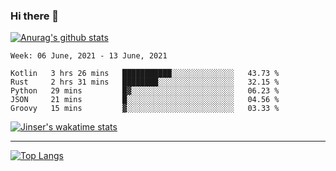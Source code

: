 ### Hi there 👋

[![Anurag's github stats](https://github-readme-stats.vercel.app/api?username=jinserrr&show_icons=true)](https://github.com/anuraghazra/github-readme-stats)


<!--START_SECTION:waka-->
```text
Week: 06 June, 2021 - 13 June, 2021

Kotlin   3 hrs 26 mins   ███████████░░░░░░░░░░░░░░   43.73 % 
Rust     2 hrs 31 mins   ████████░░░░░░░░░░░░░░░░░   32.15 % 
Python   29 mins         █▓░░░░░░░░░░░░░░░░░░░░░░░   06.23 % 
JSON     21 mins         █░░░░░░░░░░░░░░░░░░░░░░░░   04.56 % 
Groovy   15 mins         ▓░░░░░░░░░░░░░░░░░░░░░░░░   03.33 % 
```
<!--END_SECTION:waka-->

[![Jinser's wakatime stats](https://github-readme-stats.vercel.app/api/wakatime?username=jinser)](https://github.com/anuraghazra/github-readme-stats)

***

[![Top Langs](https://github-readme-stats.vercel.app/api/top-langs/?username=jinserrr)](https://github.com/anuraghazra/github-readme-stats)
